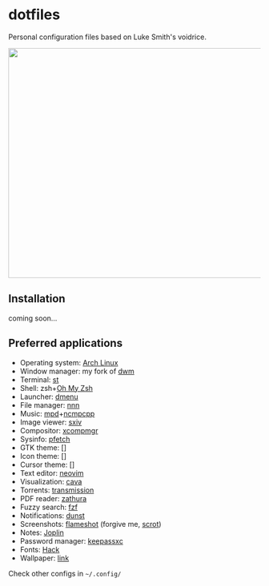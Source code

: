# dotfiles

Personal configuration files based on Luke Smith's voidrice.


<p align="center">
	<img width="900" height="460" src=".local/share/wall.gif">
</p>

## Installation

coming soon...


## Preferred applications

-    Operating system: [Arch Linux](https://www.archlinux.org/)
-    Window manager: my fork of [dwm](https://github.com/katrushenkov/dwm)
-    Terminal: [st](https://github.com/katrushenkov/st)
-    Shell: zsh+[Oh My Zsh](https://github.com/ohmyzsh/ohmyzsh)
-    Launcher: [dmenu](https://tools.suckless.org/dmenu/)
-    File manager: [nnn](https://github.com/jarun/nnn)
-    Music: [mpd](https://github.com/MusicPlayerDaemon/MPD)+[ncmpcpp](https://github.com/ncmpcpp/ncmpcpp)
-    Image viewer: [sxiv](https://github.com/muennich/sxiv)
-    Compositor: [xcompmgr](https://github.com/freedesktop/xcompmgr)
-    Sysinfo: [pfetch](https://github.com/dylanaraps/pfetch)
-    GTK theme: []
-    Icon theme: []
-    Cursor theme: []
-    Text editor: [neovim](https://github.com/neovim/neovim)
-    Visualization: [cava](https://github.com/karlstav/cava)
-    Torrents: [transmission](https://github.com/transmission/transmission)
-    PDF reader: [zathura](https://github.com/pwmt/zathura)
-    Fuzzy search: [fzf](https://github.com/junegunn/fzf)
-    Notifications: [dunst](https://github.com/dunst-project/dunst)
-    Screenshots: [flameshot](https://github.com/flameshot-org/flameshot) (forgive me, [scrot](https://github.com/resurrecting-open-source-projects/scrot))
-    Notes: [Joplin](https://github.com/laurent22/joplin)
-    Password manager: [keepassxc](https://github.com/keepassxreboot/keepassxc)
-    Fonts: [Hack](https://github.com/source-foundry/Hack)
-    Wallpaper: [link](.local/share/wall.jpg)

Check other configs in `~/.config/`
